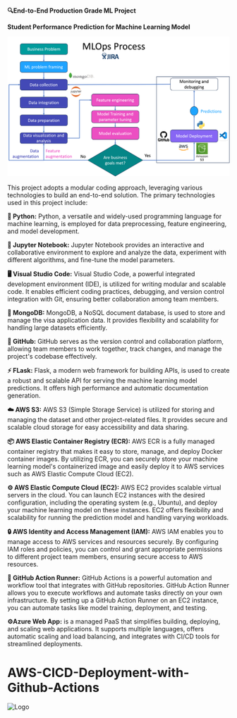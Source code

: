 **🔍End-to-End Production Grade ML Project**

**Student Performance Prediction for Machine Learning Model**

![Logo](https://github.com/Hemanthneu/End-to-End-ML-Project-Student-Metrics/blob/master/MLOps%20Process.png)

This project adopts a modular coding approach, leveraging various technologies to build an end-to-end solution. The primary technologies used in this project include:

**🐍 Python:** Python, a versatile and widely-used programming language for machine learning, is employed for data preprocessing, feature engineering, and model development.

**📓 Jupyter Notebook:** Jupyter Notebook provides an interactive and collaborative environment to explore and analyze the data, experiment with different algorithms, and fine-tune the model parameters.

**🖥️ Visual Studio Code:** Visual Studio Code, a powerful integrated development environment (IDE), is utilized for writing modular and scalable code. It enables efficient coding practices, debugging, and version control integration with Git, ensuring better collaboration among team members.

**🍃 MongoDB:** MongoDB, a NoSQL document database, is used to store and manage the visa application data. It provides flexibility and scalability for handling large datasets efficiently.

**🐙 GitHub:** GitHub serves as the version control and collaboration platform, allowing team members to work together, track changes, and manage the project's codebase effectively.

**⚡ FLask:** Flask, a modern web framework for building APIs, is used to create a robust and scalable API for serving the machine learning model predictions. It offers high performance and automatic documentation generation.

**☁️ AWS S3:** AWS S3 (Simple Storage Service) is utilized for storing and managing the dataset and other project-related files. It provides secure and scalable cloud storage for easy accessibility and data sharing.

**📦 AWS Elastic Container Registry (ECR):** AWS ECR is a fully managed container registry that makes it easy to store, manage, and deploy Docker container images. By utilizing ECR, you can securely store your machine learning model's containerized image and easily deploy it to AWS services such as AWS Elastic Compute Cloud (EC2).

**⚙️ AWS Elastic Compute Cloud (EC2):** AWS EC2 provides scalable virtual servers in the cloud. You can launch EC2 instances with the desired configuration, including the operating system (e.g., Ubuntu), and deploy your machine learning model on these instances. EC2 offers flexibility and scalability for running the prediction model and handling varying workloads.

**🔒 AWS Identity and Access Management (IAM):** AWS IAM enables you to manage access to AWS services and resources securely. By configuring IAM roles and policies, you can control and grant appropriate permissions to different project team members, ensuring secure access to AWS resources.

**🏃 GitHub Action Runner:** GitHub Actions is a powerful automation and workflow tool that integrates with GitHub repositories. GitHub Action Runner allows you to execute workflows and automate tasks directly on your own infrastructure. By setting up a GitHub Action Runner on an EC2 instance, you can automate tasks like model training, deployment, and testing.

**⚙️Azure Web App:** is a managed PaaS that simplifies building, deploying, and scaling web applications. It supports multiple languages, offers automatic scaling and load balancing, and integrates with CI/CD tools for streamlined deployments.

# AWS-CICD-Deployment-with-Github-Actions

![Logo](https://github.com/Hemanthneu/End-to-End-ML-System/blob/master/MLOps%20Process.png)


